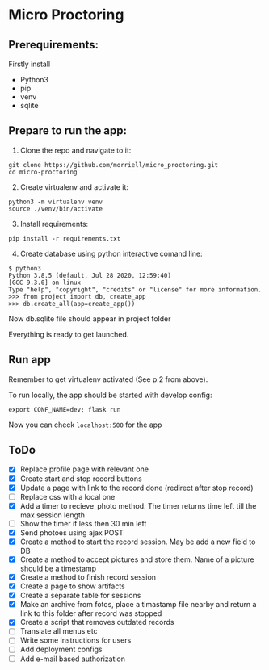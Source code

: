 # Micro Proctoring

## Prerequirements:

Firstly install

- Python3
- pip
- venv
- sqlite

## Prepare to run the app:

1. Clone the repo and navigate to it:

 ```
 git clone https://github.com/morriell/micro_proctoring.git
 cd micro-proctoring
 ```

2. Create virtualenv and activate it:

```
python3 -m virtualenv venv
source ./venv/bin/activate
```

3. Install requirements:

```
pip install -r requirements.txt
```

4. Create database using python interactive comand line:

```
$ python3
Python 3.8.5 (default, Jul 28 2020, 12:59:40) 
[GCC 9.3.0] on linux
Type "help", "copyright", "credits" or "license" for more information.
>>> from project import db, create_app
>>> db.create_all(app=create_app()) 
```

Now db.sqlite file should appear in project folder

Everything is ready to get launched.

## Run app

Remember to get virtualenv activated (See p.2 from above).

To run locally, the app should be started with develop config:

```
export CONF_NAME=dev; flask run
```

Now you can check `localhost:500` for the app

## ToDo

- [x] Replace profile page with relevant one
- [x] Create start and stop record buttons
- [x] Update a page with link to the record done (redirect after stop record)
- [ ] Replace css with a local one
- [x] Add a timer to recieve_photo method. The timer returns time left till the max session length
- [ ] Show the timer if less then 30 min left
- [x] Send photoes using ajax POST
- [x] Create a method to start the record session. May be add a new field to DB
- [x] Create a method to accept pictures and store them. Name of a picture should be a timestamp
- [x] Create a method to finish record session
- [x] Create a page to show artifacts
- [x] Create a separate table for sessions
- [x] Make an archive from fotos, place a timastamp file nearby and return a link to this folder after record was stopped
- [x] Create a script that removes outdated records
- [ ] Translate all menus etc
- [ ] Write some instructions for users
- [ ] Add deployment configs
- [ ] Add e-mail based authorization

